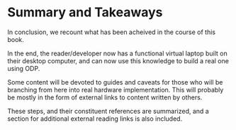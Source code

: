 # Summary and Takeaways

In conclusion, we recount what has been acheived in the course of this book.

In the end, the reader/developer now has a functional virtual laptop built on their desktop computer, and can now use this knowledge to build a real one using ODP.

Some content will be devoted to guides and caveats for those who will be branching from here into real hardware implementation.  This will probably be mostly in the form of external links to content written by others.

These steps, and their constituent references are summarized, and a section for additional external reading links is also included. 


